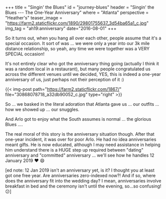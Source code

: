 +++
title = "Singin' the Blues"
id = "journey-blues"
header = "Singin' the Blues --- The One-Year Anniversary"
where = "Atlanta"
perspective = "Heather's"
teaser_image = "https://farm2.staticflickr.com/1890/29801755637_3d54ba65a1_c.jpg"
img_tag = "ah19:anniversary"
date="2016-08-01"
+++

So it turns out, when you hang all over each other, people assume that it's a special occasion. It sort of was … we were only a year into our 3k mile distance relationship, so yeah, any time we were together was a VERY SPECIAL occasion!

<!--more-->

It's not entirely clear who got the anniversary thing going (actually I think it was a random local in a restaurant), but many people congratulated us across the different venues until we decided, YES, this is indeed a one-year anniversary of us, just perhaps not their perception of it :)

{{< img-post path="https://farm2.staticflickr.com/1867/" file="30868078718_a32db90052_c.jpg" type="right" >}}

So … we basked in the literal adoration that Atlanta gave us … our outfits … how we showed up … our snuggles.

And Arlo got to enjoy what the South assumes is normal … the glorious Blues ….

<embed url="blues_video.mp4"></embed>

The real moral of this story is the anniversary situation though. After that one-year incident, it was over for poor Arlo. He had no idea anniversaries meant gifts. He is now educated, although I may need assistance in helping him understand there is a HUGE step up required between "dating" anniversary and "committed" anniversary … we'll see how he handles 12 January 2019 :heart: :smile:

[ed note: 12 Jan 2019 isn't an anniversary yet, is it? I thought you at least got one free year. Are anniversaries zero-indexed now?! And if so, where does the anniversary fit into the wedding day? I mean, anniversaries involve breakfast in bed and the ceremony isn't until the evening, so...so confusing! :confused:]
